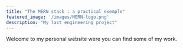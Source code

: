 ```yaml
---
title: "The MERN stack : a practical exemple"
featured_image: '/images/MERN-logo.png'
description: "My last engineering project"
---
```

Welcome to my personal website were you can find some of my work. 